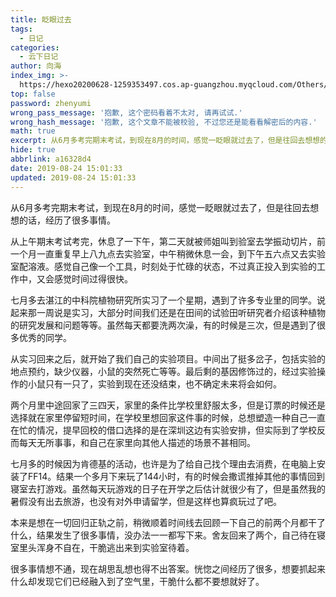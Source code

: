 ```yaml
---
title: 眨眼过去
tags:
  - 日记
categories:
  - 云下日记
author: 向海
index_img: >-
  https://hexo20200628-1259353497.cos.ap-guangzhou.myqcloud.com/Others/Fluid/about.png
top: false
password: zhenyumi
wrong_pass_message: '抱歉, 这个密码看着不太对, 请再试试.'
wrong_hash_message: '抱歉, 这个文章不能被校验, 不过您还是能看看解密后的内容.'
math: true
excerpt: 从6月多考完期末考试，到现在8月的时间，感觉一眨眼就过去了，但是往回去想想的话，经历了很多事情。
hide: true
abbrlink: a16328d4
date: 2019-08-24 15:01:33
updated: 2019-08-24 15:01:33
---
```


从6月多考完期末考试，到现在8月的时间，感觉一眨眼就过去了，但是往回去想想的话，经历了很多事情。

从上午期末考试考完，休息了一下午，第二天就被师姐叫到验室去学振动切片，前一个月一直重复早上八九点去实验室，中午稍微休息一会，到下午五六点又去实验室配溶液。感觉自己像一个工具，时刻处于忙碌的状态，不过真正投入到实验的工作中，又会感觉时间过得很快。

七月多去湛江的中科院植物研究所实习了一个星期，遇到了许多专业里的同学。说起来那一周说是实习，大部分时间我们还是在田间的试验田听研究者介绍该种植物的研究发展和问题等等。虽然每天都要洗两次澡，有的时候是三次，但是遇到了很多优秀的同学。

从实习回来之后，就开始了我们自己的实验项目。中间出了挺多岔子，包括实验的地点预约，缺少仪器，小鼠的突然死亡等等。最后剩的基因修饰过的，经过实验操作的小鼠只有一只了，实验到现在还没结束，也不确定未来将会如何。

两个月里中途回家了三四天，家里的条件比学校里舒服太多，但是订票的时候还是选择就在家里停留短时间，在学校里想回家这件事的时候，总想塑造一种自己一直在忙的情况，提早回校的借口选择的是在深圳这边有实验安排，但实际到了学校反而每天无所事事，和自己在家里向其他人描述的场景不甚相同。

七月多的时候因为肯德基的活动，也许是为了给自己找个理由去消费，在电脑上安装了FF14。结果一个多月下来玩了144小时，有的时候会撒谎推掉其他的事情回到寝室去打游戏。虽然每天玩游戏的日子在开学之后估计就很少有了，但是虽然我的暑假没有出去旅游，也没有对外申请留学，但是这样也算疯玩过了吧。

本来是想在一切回归正轨之前，稍微顺着时间线去回顾一下自己的前两个月都干了什么，结果发生了很多事情，没办法一一都写下来。舍友回来了两个，自己待在寝室里头浑身不自在，干脆逃出来到实验室待着。

很多事情想不通，现在胡思乱想也得不出答案。恍惚之间经历了很多，想要抓起来什么却发现它们已经融入到了空气里，干脆什么都不要想就好了。